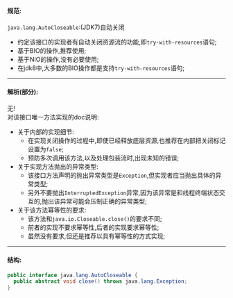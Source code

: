 #### 规范:  
`java.lang.AutoCloseable`:(JDK7)自动关闭  
- 约定该接口的实现者有自动关闭资源流的功能,即`try-with-resources`语句;  
- 基于BIO的操作,推荐使用;  
- 基于NIO的操作,没有必要使用;  
- 在jdk8中,大多数的BIO操作都是支持`try-with-resources`语句;  

---  
#### 解析(部分):  
无!  
对该接口唯一方法实现的doc说明:  
- 关于内部的实现细节:  
  - 在实现关闭操作的过程中,即使已经释放底层资源,也推荐在内部把关闭标记设置为`false`;  
  - 预防多次调用该方法,以及处理包装流时,出现未知的错误;  
- 关于实现方法抛出的异常类型:  
  - 该接口方法声明的抛出异常类型是`Exception`,但实现者应当抛出具体的异常类型;  
  - 另外不要抛出`InterruptedException`异常,因为该异常是和线程终端状态交互的,抛出该异常可能会压制正确的异常类型;  
- 关于该方法幂等性的要求:  
  - 该方法和`java.io.Closeable.close()`的要求不同;  
  - 前者的实现不要求幂等性,后者的实现要求幂等性;  
  - 虽然没有要求,但还是推荐以具有幂等性的方式实现;  

---  
#### 结构:  
```java
public interface java.lang.AutoCloseable {
  public abstract void close() throws java.lang.Exception;
}
```  
